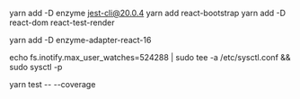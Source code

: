 yarn add -D enzyme jest-cli@20.0.4
yarn add react-bootstrap
yarn add -D react-dom react-test-render

yarn add -D enzyme-adapter-react-16 

echo fs.inotify.max_user_watches=524288 | sudo tee -a /etc/sysctl.conf && sudo sysctl -p

yarn test -- --coverage